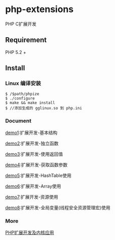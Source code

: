 # php-extensions
PHP C扩展开发

## Requirement
PHP 5.2 +

## Install
### Linux 编译安装
```
$ /$path/phpize
$ ./configure
$ make && make install
$ //添加生成的 gglinux.so 到 php.ini

```
### Document
[demo1](https://github.com/gglinux/php-extensions/blob/master/demo1):扩展开发-基本结构

[demo2](https://github.com/gglinux/php-extensions/blob/master/demo2):扩展开发-独立函数

[demo3](https://github.com/gglinux/php-extensions/blob/master/demo3):扩展开发-使用返回值

[demo4](https://github.com/gglinux/php-extensions/blob/master/demo4):扩展开发-获取函数参数

[demo5](https://github.com/gglinux/php-extensions/blob/master/demo5):扩展开发-HashTable使用

[demo6](https://github.com/gglinux/php-extensions/blob/master/demo6):扩展开发-Array使用

[demo7](https://github.com/gglinux/php-extensions/blob/master/demo6):扩展开发-资源使用

[demo8](https://github.com/gglinux/php-extensions/blob/master/demo6):扩展开发-全局变量(线程安全资源管理宏)使用





### More
[PHP扩展开发及内核应用](http://www.cunmou.com/)

